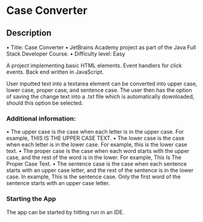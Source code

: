 # Case Converter

## Description

•	Title: Case Converter
•	JetBrains Academy project as part of the Java Full Stack Developer Course.
•	Difficulty level: Easy

A project implementing basic HTML elements. Event handlers for click events. 
Back end written in JavaScript. 

User inputted text into a textarea element can be converted into upper case, lower case, proper case, and sentence case. The user then has the option of saving the change text into a .txt file which is automatically downloaded, should this option be selected.

### Additional information:
•	The upper case is the case when each letter is in the upper case. For example, THIS IS THE UPPER CASE TEXT.
•	The lower case is the case when each letter is in the lower case. For example, this is the lower case text.
•	The proper case is the case when each word starts with the upper case, and the rest of the word is in the lower. For example, This Is The Proper Case Text.
•	The sentence case is the case when each sentence starts with an upper case letter, and the rest of the sentence is in the lower case. In example, This is the sentence case. Only the first word of the sentence starts with an upper case letter.

### Starting the App

The app can be started by hitting run in an IDE.  
